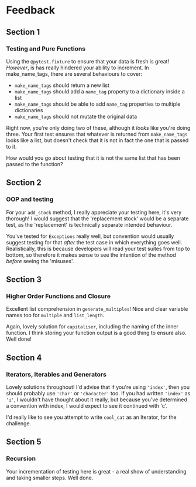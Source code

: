 # Feedback

## Section 1
### Testing and Pure Functions
 
Using the `@pytest.fixture` to ensure that your data is fresh is great! _However_, is has really hindered your ability to increment. In make_name_tags, there are several behaviours to cover:
  -   `make_name_tags` should return a new list
  -   `make_name_tags` should add a `name_tag` property to a dictionary inside a list
  -   `make_name_tags` should be able to add `name_tag` properties to multiple dictionaries
  -   `make_name_tags` should not mutate the original data

Right now, you're only doing two of these, although it _looks_ like you're doing three. Your first test ensures that whatever is returned from `make_name_tags` looks like a list, but doesn't check that it is not in fact the one that is passed to it.

How would you go about testing that it is not the same list that has been passed to the function?

## Section 2
### OOP and testing

For your `add_stock` method, I really appreciate your testing here, it's very thorough! I would suggest that the 'replacement stock' would be a separate test, as the 'replacement' is technically separate intended behaviour.

You've tested for `Exceptions` really well, but convention would usually suggest testing for that _after_ the test case in which everything goes well. Realistically, this is because developers will read your test suites from top to bottom, so therefore it makes sense to see the intention of the method _before_ seeing the 'misuses'.

## Section 3
### Higher Order Functions and Closure

Excellent list comprehension in `generate_multiples`! Nice and clear variable names too for `multiple` and `list_length`. 

Again, lovely solution for `capitaliser`, including the naming of the inner function. I think storing your function output is a good thing to ensure also. Well done!

## Section 4
### Iterators, Iterables and Generators

Lovely solutions throughout! I'd advise that if you're using `'index'`, then you should probably use `'char'` or `'character'` too. If you had written `'index'` as `'i'`, I wouldn't have thought about it really, but because you've determined a convention with index, I would expect to see it continued with 'c'.

I'd really like to see you attempt to write `cool_cat` as an Iterator, for the challenge.

## Section 5
### Recursion

Your incrementation of testing here is great - a real show of understanding and taking smaller steps. Well done.
